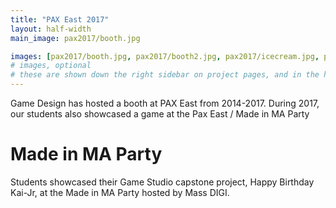 ```yaml
---
title: "PAX East 2017"
layout: half-width
main_image: pax2017/booth.jpg

images: [pax2017/booth.jpg, pax2017/booth2.jpg, pax2017/icecream.jpg, pax2017/kaiju.jpg]
# images, optional
# these are shown down the right sidebar on project pages, and in the hover gallery on the main page
---
```


Game Design has hosted a booth at PAX East from 2014-2017. During 2017, our students also showcased a game at the Pax East / Made in MA Party

# Made in MA Party

Students showcased their Game Studio capstone project, Happy Birthday Kai-Jr, at the Made in MA Party hosted by Mass DIGI.